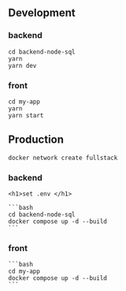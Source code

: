 ## Development
### backend

   


    cd backend-node-sql
    yarn
    yarn dev

    

### front

 
    cd my-app
    yarn
    yarn start
   


## Production

```
docker network create fullstack
```
### backend

    <h1>set .env </h1>

    ```bash
    cd backend-node-sql
    docker compose up -d --build
    ```

### front


    ```bash
    cd my-app
    docker compose up -d --build
    ```
